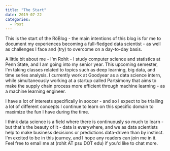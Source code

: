 ```yaml
---
title: "The Start"
date: 2019-07-22
categories:
  - Post
---
```


This is the start of the RöBlog - the main intentions of this blog is for me to document my experiences becoming a full-fledged data scientist - as well as challenges I face and (try) to overcome on a day-to-day basis. 

A little bit about me - I'm Rohit - I study computer science and statistics at Penn State, and I am going into my senior year. This upcoming semester, I'm taking classes related to topics such as deep learning, big data, and time series analysis. I currently work at Goodyear as a data science intern, while simultaneously working at a startup called Partsimony that aims to make the supply chain process more efficient through machine learning - as a machine learning engineer. 

I have a lot of interests specifically in soccer - and so I expect to be trialling a lot of different concepts I continue to learn on this specific domain to maximize the fun I have during the time.

I think data science is a field where there is continuously so much to learn - but that's the beauty of it - data is everywhere, and we as data scientists help to make business decisions or predictions data-driven than by instinct. I'm excited to be in this journey, and I hope any readers can join me in it. Feel free to email me at (rohit AT psu DOT edu) if you'd like to chat more.
